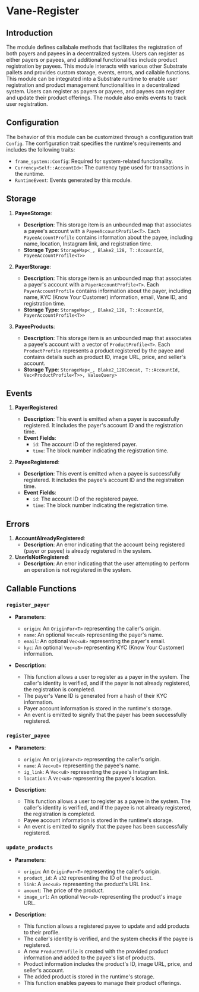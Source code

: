 # Vane-Register

## Introduction

The module defines callabale methods that facilitates the registration of both payers and payees in a decentralized system. Users can register as either payers or payees, and additional functionalities include product registration by payees. This module interacts with various other Substrate pallets and provides custom storage, events, errors, and callable functions.
This module can be integrated into a Substrate runtime to enable user registration and product management functionalities in a decentralized system. Users can register as payers or payees, and payees can register and update their product offerings. The module also emits events to track user registration.

## Configuration

The behavior of this module can be customized through a configuration trait `Config`. The configuration trait specifies the runtime's requirements and includes the following traits:

- `frame_system::Config`: Required for system-related functionality.
- `Currency<Self::AccountId>`: The currency type used for transactions in the runtime.
- `RuntimeEvent`: Events generated by this module.

## Storage

1. **PayeeStorage**:
   - **Description**: This storage item is an unbounded map that associates a payee's account with a `PayeeAccountProfile<T>`. Each `PayeeAccountProfile` contains information about the payee, including name, location, Instagram link, and registration time.
   - **Storage Type**: `StorageMap<_, Blake2_128, T::AccountId, PayeeAccountProfile<T>>`

2. **PayerStorage**:
   - **Description**: This storage item is an unbounded map that associates a payer's account with a `PayerAccountProfile<T>`. Each `PayerAccountProfile` contains information about the payer, including name, KYC (Know Your Customer) information, email, Vane ID, and registration time.
   - **Storage Type**: `StorageMap<_, Blake2_128, T::AccountId, PayerAccountProfile<T>>`

3. **PayeeProducts**:
   - **Description**: This storage item is an unbounded map that associates a payee's account with a vector of `ProductProfile<T>`. Each `ProductProfile` represents a product registered by the payee and contains details such as product ID, image URL, price, and seller's account.
   - **Storage Type**: `StorageMap<_, Blake2_128Concat, T::AccountId, Vec<ProductProfile<T>>, ValueQuery>`

## Events

1. **PayerRegistered**:
   - **Description**: This event is emitted when a payer is successfully registered. It includes the payer's account ID and the registration time.
   - **Event Fields**:
     - `id`: The account ID of the registered payer.
     - `time`: The block number indicating the registration time.

2. **PayeeRegistered**:
   - **Description**: This event is emitted when a payee is successfully registered. It includes the payee's account ID and the registration time.
   - **Event Fields**:
     - `id`: The account ID of the registered payee.
     - `time`: The block number indicating the registration time.

## Errors

1. **AccountAlreadyRegistered**:
   - **Description**: An error indicating that the account being registered (payer or payee) is already registered in the system.
2. **UserIsNotRegistered**:
   - **Description**: An error indicating that the user attempting to perform an operation is not registered in the system.

## Callable Functions

### `register_payer`

- **Parameters**:
  - `origin`: An `OriginFor<T>` representing the caller's origin.
  - `name`: An optional `Vec<u8>` representing the payer's name.
  - `email`: An optional `Vec<u8>` representing the payer's email.
  - `kyc`: An optional `Vec<u8>` representing KYC (Know Your Customer) information.

- **Description**:
  - This function allows a user to register as a payer in the system. The caller's identity is verified, and if the payer is not already registered, the registration is completed.
  - The payer's Vane ID is generated from a hash of their KYC information.
  - Payer account information is stored in the runtime's storage.
  - An event is emitted to signify that the payer has been successfully registered.

### `register_payee`

- **Parameters**:
  - `origin`: An `OriginFor<T>` representing the caller's origin.
  - `name`: A `Vec<u8>` representing the payee's name.
  - `ig_link`: A `Vec<u8>` representing the payee's Instagram link.
  - `location`: A `Vec<u8>` representing the payee's location.

- **Description**:
  - This function allows a user to register as a payee in the system. The caller's identity is verified, and if the payee is not already registered, the registration is completed.
  - Payee account information is stored in the runtime's storage.
  - An event is emitted to signify that the payee has been successfully registered.

### `update_products`

- **Parameters**:
  - `origin`: An `OriginFor<T>` representing the caller's origin.
  - `product_id`: A `u32` representing the ID of the product.
  - `link`: A `Vec<u8>` representing the product's URL link.
  - `amount`: The price of the product.
  - `image_url`: An optional `Vec<u8>` representing the product's image URL.

- **Description**:
  - This function allows a registered payee to update and add products to their profile.
  - The caller's identity is verified, and the system checks if the payee is registered.
  - A new `ProductProfile` is created with the provided product information and added to the payee's list of products.
  - Product information includes the product's ID, image URL, price, and seller's account.
  - The added product is stored in the runtime's storage.
  - This function enables payees to manage their product offerings.




